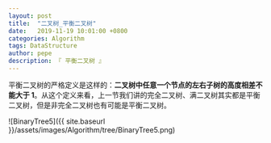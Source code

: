 ```yaml
---
layout: post
title:  "二叉树_平衡二叉树"
date:   2019-11-19 10:01:00 +0800
categories: Algorithm
tags: DataStructure
author: pepe
description: 『 平衡二叉树 』
---
```


平衡二叉树的严格定义是这样的：**二叉树中任意一个节点的左右子树的高度相差不能大于 1**。从这个定义来看，上一节我们讲的完全二叉树、满二叉树其实都是平衡二叉树，但是非完全二叉树也有可能是平衡二叉树。

![BinaryTree5]({{ site.baseurl }}/assets/images/Algorithm/tree/BinaryTree5.png)































